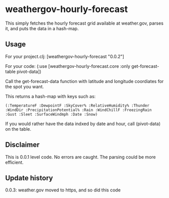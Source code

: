 # weathergov-hourly-forecast

This simply fetches the hourly forecast grid available at weather.gov, parses it, and puts the data in a hash-map.

## Usage

For your project.clj:
	[weathergov-hourly-forecast "0.0.2"]

For your code:
	(:use [weathergov-hourly-forecast.core :only get-forecast-table pivot-data])

Call the get-forecast-data function with latitude and longitude coordiates for the spot you want.

This returns a hash-map with keys such as:

	(:TemperatureF :DewpointF :SkyCover% :RelativeHumidity% :Thunder :WindDir :PrecipitationPotential% :Rain :WindChillF :FreezingRain :Gust :Sleet :SurfaceWindmph :Date :Snow)

If you would rather have the data indxed by date and hour, call (pivot-data) on the table.

## Disclaimer

This is 0.0.1 level code. No errors are caught. The parsing could be more efficient. 

## Update history

0.0.3: weather.gov moved to https, and so did this code


